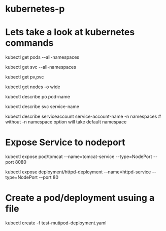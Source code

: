 # kubernetes-p
# Lets take a look at kubernetes commands 
kubectl get pods --all-namespaces

kubectl get svc --all-namespaces

kubectl get pv,pvc

kubectl get nodes -o wide

kubectl describe po pod-name
  
kubectl describe svc service-name

kubectl describe serviceaccount service-account-name -n namespaces # without -n namespace option will take default namespace

# Expose Service to nodeport

kubectl expose pod/tomcat --name=tomcat-service --type=NodePort --port 8080

kubectl expose deployment/httpd-deployment --name=httpd-service --type=NodePort  --port 80

# Create a pod/deployment usuing a file

kubectl create -f test-mutipod-deployment.yaml
